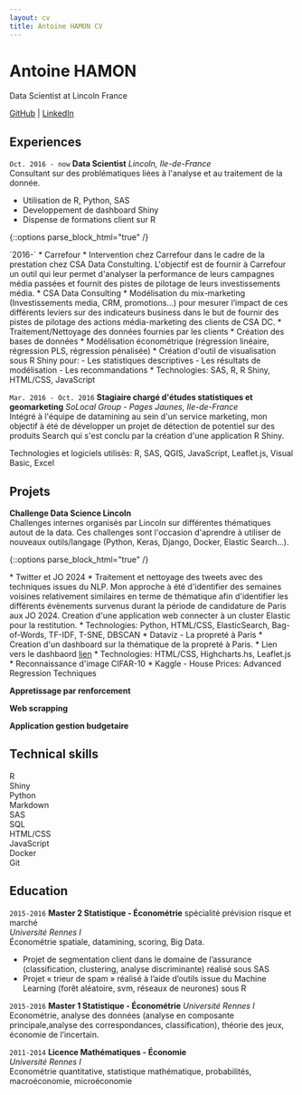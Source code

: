 ```yaml
---
layout: cv
title: Antoine HAMON CV
---
```


# Antoine HAMON
Data Scientist at Lincoln France

<div id="webaddress">
    <a href="https://github.com/ZwAnto"><i class="fab fa-github"></i> GitHub</a>
    | <a href="https://www.linkedin.com/in/hamonantoine/"><i class="fab fa-linkedin"></i> LinkedIn</a>
</div>

## Experiences

`Oct. 2016 - now`
__Data Scientist__ *Lincoln, Ile-de-France*  
Consultant sur des problématiques liées à l'analyse et au traitement de la donnée.
* Utilisation de R, Python, SAS
* Developpement de dashboard Shiny
* Dispense de formations client sur R

{::options parse_block_html="true" /}
<div class='consulting_container'> 
`2016-`  
* Carrefour
    * Intervention chez Carrefour dans le cadre de la prestation chez CSA Data Constulting. L'objectif est de fournir à Carrefour un outil qui leur permet d'analyser la performance de leurs campagnes média passées et fournit des pistes de pilotage de leurs investissements média.
* CSA Data Consulting
    * Modélisation du mix-marketing (Investissements media, CRM, promotions...) pour mesurer l’impact de ces différents leviers sur des indicateurs business dans le but de fournir des pistes de pilotage des actions média-marketing des clients de CSA DC.
    * Traitement/Nettoyage des données fournies par les clients
    * Création des bases de données
    * Modélisation économétrique (régression linéaire, régression PLS, régression pénalisée)
    * Création d'outil de visualisation sous R Shiny pour:
        - Les statistiques descriptives
        - Les résultats de modélisation
        - Les recommandations
    * Technologies: SAS, R, R Shiny, HTML/CSS, JavaScript
</div>

`Mar. 2016 - Oct. 2016`
__Stagiaire chargé d'études statistiques et geomarketing__ *SoLocal Group - Pages Jaunes, Ile-de-France*  
Intégré à l'équipe de datamining au sein d'un service marketing, mon objectif à été de développer un projet de détection de potentiel sur des produits Search qui s'est conclu par la création d'une application R Shiny.

Technologies et logiciels utilisés: R, SAS, QGIS, JavaScript, Leaflet.js, Visual Basic, Excel

## Projets

__Challenge Data Science Lincoln__  
Challenges internes organisés par Lincoln sur différentes thématiques autout de la data. Ces challenges sont l'occasion d'aprendre à utiliser de nouveaux outils/langage (Python, Keras, Django, Docker, Elastic Search...).  

{::options parse_block_html="true" /}
<div class='consulting_container'>
* Twitter et JO 2024  
    * Traitement et nettoyage des tweets avec des techniques issues du NLP. Mon approche à été d'identifier des semaines voisines relativement similaires en terme de thématique afin d'identifier les différents évènements survenus durant la période de candidature de Paris aux JO 2024. Creation d'une application web connecter à un cluster Elastic pour la restitution.
    * Technologies: Python, HTML/CSS, ElasticSearch, Bag-of-Words, TF-IDF, T-SNE, DBSCAN
* Dataviz - La propreté à Paris  
    * Creation d'un dashboard sur la thématique de la propreté à Paris.  
    * Lien vers le dashbaord <a href='https://zwanto.org/lincoln/'>lien</a>
    * Technologies: HTML/CSS, Highcharts.hs, Leaflet.js
* Reconnaissance d'image CIFAR-10
* Kaggle - House Prices: Advanced Regression Techniques
</div>

__Appretissage par renforcement__

__Web scrapping__

__Application gestion budgetaire__

## Technical skills

R  
Shiny  
Python  
Markdown  
SAS  
SQL  
HTML/CSS  
JavaScript  
Docker  
Git  

## Education

`2015-2016`
__Master 2 Statistique - Économétrie__ spécialité prévision risque et marché  
*Université Rennes I*  
Économétrie spatiale, datamining, scoring, Big Data.
* Projet de segmentation client dans le domaine de lʼassurance (classification, clustering, analyse discriminante) réalisé sous SAS
* Projet « trieur de spam » réalisé à lʼaide dʼoutils issue du Machine Learning (forêt aléatoire, svm, réseaux de neurones) sous R

`2015-2016`
__Master 1 Statistique - Économétrie__
*Université Rennes I*  
Econométrie, analyse des données (analyse en composante principale,analyse des correspondances, classification), théorie des jeux, économie de lʼincertain.

`2011-2014`
__Licence Mathématiques - Économie__  
*Université Rennes I*  
Econométrie quantitative, statistique mathématique, probabilités,
macroéconomie, microéconomie

<!-- ### Footer

Last updated: May 2013 -->


